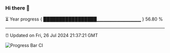 ### Hi there 👋

⏳ Year progress { █████████████████▁▁▁▁▁▁▁▁▁▁▁▁▁ } 56.80 %

---

⏰ Updated on Fri, 26 Jul 2024 21:37:21 GMT

![Progress Bar CI](https://github.com/IshwaranRudhara/GIT-ACTION/workflows/Progress%20Bar%20CI/badge.svg)
